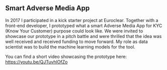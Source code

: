 ## Smart Adverse Media App

In 2017 I participated in a kick starter project at Euroclear.  Together with a front-end developer, I prototyped what a smart Adverse Media App for KYC (Know Your Customer) purpose could look like.  We were invited to showcase our prototype in a pitch battle and were thrilled that the idea was well received and received funding to move forward.  My role as data scientist was to build the machine learning models for the tool.  

You can find a short video showcasing the prototype here: https://youtu.be/QJTuvhlOfZo
